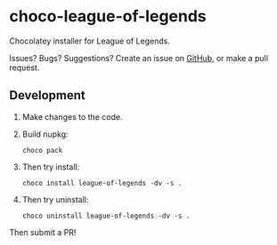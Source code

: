 # choco-league-of-legends
Chocolatey installer for League of Legends.

Issues? Bugs? Suggestions? Create an issue on [GitHub](https://github.com/quinnjn/choco-league-of-legends/), or make a pull request.

## Development
1. Make changes to the code.

1. Build nupkg:
   ```
   choco pack
   ```

1. Then try install:
   ```
   choco install league-of-legends -dv -s .
   ```

1. Then try uninstall:
   ```
   choco uninstall league-of-legends -dv -s .
   ```

Then submit a PR!